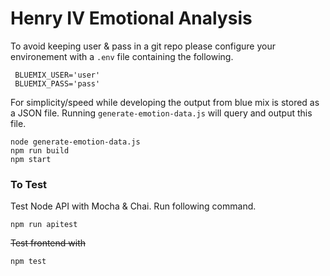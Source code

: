 # Henry IV Emotional Analysis

To avoid keeping user & pass in a git repo please configure your environement with a `.env` file containing the following. 

```
 BLUEMIX_USER='user'
 BLUEMIX_PASS='pass'
```

For simplicity/speed while developing the output from blue mix is stored as a JSON file. Running `generate-emotion-data.js` will query and output this file.

```
node generate-emotion-data.js
npm run build
npm start
```

### To Test

Test Node API with Mocha & Chai. Run following command.

```
npm run apitest
```

~~Test frontend with~~ 
```
npm test
```